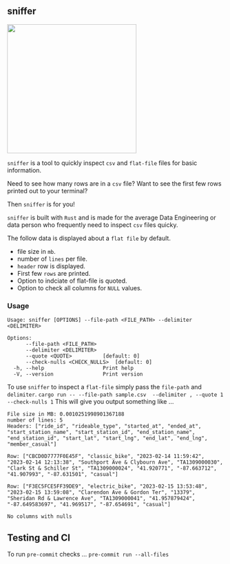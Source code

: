## sniffer

<img src="https://github.com/danielbeach/sniffer/blob/0ca48931cacf052ad3bce881f6e2847c58e0f97c/imgs/sniff.png" width="300">

`sniffer` is a tool to quickly inspect `csv` and `flat-file` files for basic information.

Need to see how many rows are in a `csv` file?
Want to see the first few rows printed out to your terminal?

Then `sniffer` is for you!

`sniffer` is built with `Rust` and is made for the average
Data Engineering or data person who frequently need to inspect
`csv` files quicky.

The follow data is displayed about a `flat file` by default.
- file size in `mb`.
- number of `lines` per file.
- `header` row is displayed.
- First few `rows` are printed.
- Option to indciate of flat-file is quoted.
- Option to check all columns for `NULL` values.

### Usage
```
Usage: sniffer [OPTIONS] --file-path <FILE_PATH> --delimiter <DELIMITER>

Options:
      --file-path <FILE_PATH>
      --delimiter <DELIMITER>
      --quote <QUOTE>          [default: 0]
      --check-nulls <CHECK_NULLS>  [default: 0]
  -h, --help                   Print help
  -V, --version                Print version
  ```

To use `sniffer` to inspect a `flat-file`
simply pass the `file-path` and `delimiter`.
`cargo run -- --file-path sample.csv  --delimiter , --quote 1 --check-nulls 1`
This will give you output something like ...
```
File size in MB: 0.0010251998901367188
number of lines: 5
Headers: ["ride_id", "rideable_type", "started_at", "ended_at", "start_station_name", "start_station_id", "end_station_name", "end_station_id", "start_lat", "start_lng", "end_lat", "end_lng", "member_casual"]

Row: ["CBCD0D7777F0E45F", "classic_bike", "2023-02-14 11:59:42", "2023-02-14 12:13:38", "Southport Ave & Clybourn Ave", "TA1309000030", "Clark St & Schiller St", "TA1309000024", "41.920771", "-87.663712", "41.907993", "-87.631501", "casual"]

Row: ["F3EC5FCE5FF39DE9", "electric_bike", "2023-02-15 13:53:48", "2023-02-15 13:59:08", "Clarendon Ave & Gordon Ter", "13379", "Sheridan Rd & Lawrence Ave", "TA1309000041", "41.957879424", "-87.649583697", "41.969517", "-87.654691", "casual"]

No columns with nulls
```

## Testing and CI
To run `pre-commit` checks ...
`pre-commit run --all-files`
